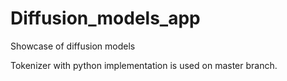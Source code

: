 # Diffusion_models_app


Showcase of diffusion models

Tokenizer with python implementation is used on master branch.
